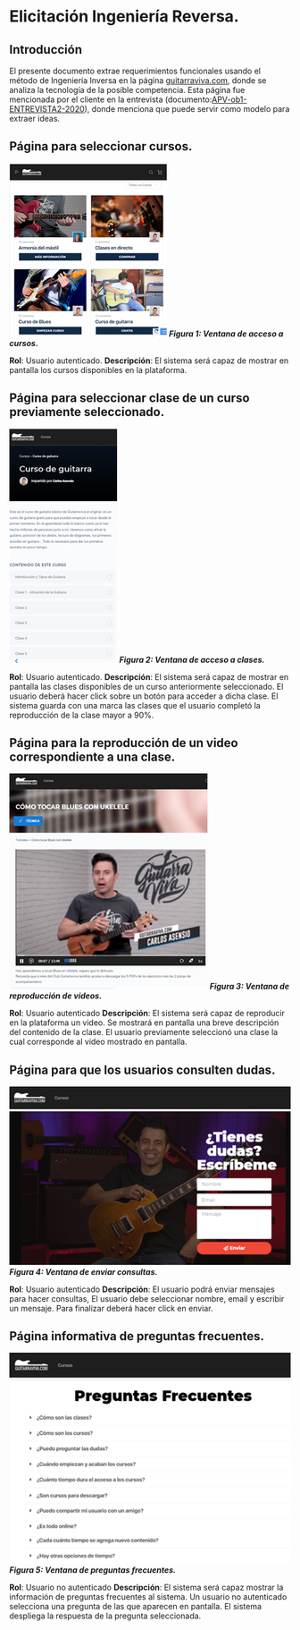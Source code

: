 # Elicitación Ingeniería Reversa.
## Introducción
El presente documento extrae requerimientos funcionales usando el método de Ingeniería Inversa en la página [guitarraviva.com](http://www.guitarraviva.com), donde se analiza la tecnología de la posible competencia.
Esta página fue mencionada por el cliente en la entrevista (documento:[APV-ob1-ENTREVISTA2-2020](/APV-ob1-ENTREVISTA2-2020.md)), donde menciona que puede servir como modelo para extraer ideas.
## Página para seleccionar cursos.
![Ventana de Acceso a Cursos](/recursos/ingRev01.png)
___Figura 1: Ventana de acceso a cursos.___

**Rol**: Usuario autenticado.
**Descripción**: El sistema será capaz de mostrar en pantalla los cursos disponibles en la plataforma.
## Página para seleccionar clase de un curso previamente seleccionado.
![Ventana de acceso a clases](/recursos/ingRev02.png)
___Figura 2: Ventana de acceso a clases.___

**Rol**: Usuario autenticado.
**Descripción**: El sistema será capaz de mostrar en pantalla las clases disponibles de un curso anteriormente seleccionado. El usuario deberá hacer click sobre un botón para acceder a dicha clase. El sistema guarda con una marca las clases que el usuario completó la reproducción de la clase mayor a 90%.
## Página para la reproducción de un video correspondiente a una clase.
![Ventana de reproducción de videos](/recursos/ingRev03.png)
___Figura 3: Ventana de reproducción de videos.___

**Rol**: Usuario autenticado
**Descripción**: El sistema será capaz de reproducir en la plataforma un video. Se mostrará en pantalla una breve descripción del contenido de la clase.
El usuario previamente seleccionó una clase la cual corresponde al video mostrado en pantalla.
## Página para que los usuarios consulten dudas.
![Ventana de enviar consultas](/recursos/ingRev04.png)
___Figura 4: Ventana de enviar consultas.___

**Rol**: Usuario autenticado
**Descripción**: El usuario podrá enviar mensajes para hacer consultas, El usuario debe seleccionar nombre, email y escribir un mensaje. Para finalizar deberá hacer click en enviar.
## Página informativa de preguntas frecuentes.
![Ventana de preguntas frecuentes](/recursos/ingRev05.png)
___Figura 5: Ventana de preguntas frecuentes.___

**Rol**: Usuario no autenticado
**Descripción**: El sistema será capaz mostrar la información de preguntas frecuentes al sistema. Un usuario no autenticado selecciona una pregunta de las que aparecen en pantalla. El sistema despliega la respuesta de la pregunta seleccionada.